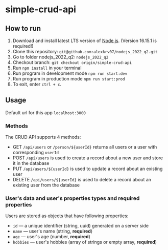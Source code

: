 # simple-crud-api

## How to run
1. Download and install latest LTS version of [Node.js](https://nodejs.org/en/). (Version 16.15.1 is required!)
2. Clone this repository: `git@github.com:alexkrv07/nodejs_2022_q2.git`
4. Go to folder nodejs_2022_q2: `nodejs_2022_q2`
5. Checkout branch: `git checkout origin/simple-crud-api`
6. Run `npm install` in your terminal
6. Run program in development mode `npm run start:dev`
7. Run program in production mode `npm run start:prod`
8. To exit, enter ```ctrl + c```.

## Usage

Default url for this app `localhost:3000`

### Methods

The CRUD API supports 4 methods:

- GET `/api/users` or `/person/${userId}` returns all users or a user with corresponding `userId`
- POST `/api/users` is used to create a record about a new user and store it in the database
- PUT `/api/users/${userId}` is used to update a record about an existing user
- DELETE `/api/users/${userId}` is used to delete a record about an existing user from the database

### User's data and user's properties types and required properties
Users are stored as objects that have following properties:

- `id` — a unique identifier (string, uuid) generated on a server side
- `name` — user's name (string, **required**)
- `age` — user's age (number, **required**)
- `hobbies` — user's hobbies (array of strings or empty array, **required**)
